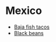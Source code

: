 # Mexico

- [Baja fish tacos](../recipes/baja-fish-tacos.md)
- [Black beans](../recipes/black-beans.md)